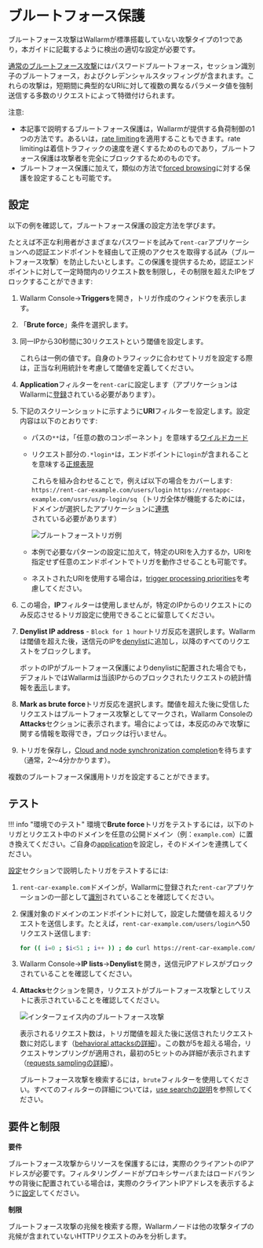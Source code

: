 # ブルートフォース保護

ブルートフォース攻撃はWallarmが標準搭載していない攻撃タイプの1つであり，本ガイドに記載するように検出の適切な設定が必要です。

[通常のブルートフォース攻撃](../../attacks-vulns-list.md#brute-force-attack)にはパスワードブルートフォース，セッション識別子のブルートフォース，およびクレデンシャルスタッフィングが含まれます。これらの攻撃は，短期間に典型的なURIに対して複数の異なるパラメータ値を強制送信する多数のリクエストによって特徴付けられます。

注意:

* 本記事で説明するブルートフォース保護は，Wallarmが提供する負荷制御の1つの方法です。あるいは，[rate limiting](../../user-guides/rules/rate-limiting.md)を適用することもできます。rate limitingは着信トラフィックの速度を遅くするためのものであり，ブルートフォース保護は攻撃者を完全にブロックするためのものです。
* ブルートフォース保護に加えて，類似の方法で[forced browsing](protecting-against-forcedbrowsing.md)に対する保護を設定することも可能です。

## 設定

以下の例を確認して，ブルートフォース保護の設定方法を学びます。

たとえば不正な利用者がさまざまなパスワードを試みて`rent-car`アプリケーションへの認証エンドポイントを経由して正規のアクセスを取得する試み（ブルートフォース攻撃）を防止したいとします。この保護を提供するため，認証エンドポイントに対して一定時間内のリクエスト数を制限し，その制限を超えたIPをブロックすることができます:

1. Wallarm Console→**Triggers**を開き，トリガ作成のウィンドウを表示します。
1. 「**Brute force**」条件を選択します。
1. 同一IPから30秒間に30リクエストという閾値を設定します。

    これらは一例の値です。自身のトラフィックに合わせてトリガを設定する際は，正当な利用統計を考慮して閾値を定義してください。

1. **Application**フィルターを`rent-car`に設定します（アプリケーションはWallarmに[登録](../../user-guides/settings/applications.md)されている必要があります）。
1. 下記のスクリーンショットに示すように**URI**フィルターを設定します。設定内容は以下のとおりです:

    * パスの`**`は，「任意の数のコンポーネント」を意味する[ワイルドカード](../../user-guides/rules/rules.md#using-wildcards)
    * リクエスト部分の`.*login*`は，エンドポイントに`login`が含まれることを意味する[正規表現](../../user-guides/rules/rules.md#condition-type-regex)

        これらを組み合わせることで，例えば以下の場合をカバーします:
        `https://rent-car-example.com/users/login`
        `https://rentappc-example.com/usrs/us/p-login/sq`
        （トリガ全体が機能するためには，ドメインが選択したアプリケーションに[連携](../../user-guides/settings/applications.md#automatic-application-identification)されている必要があります）

        ![ブルートフォーストリガ例](../../images/user-guides/triggers/trigger-example6-4.8.png)
    
    * 本例で必要なパターンの設定に加えて，特定のURIを入力するか，URIを指定せず任意のエンドポイントでトリガを動作させることも可能です。
    * ネストされたURIを使用する場合は，[trigger processing priorities](../../user-guides/triggers/triggers.md#trigger-processing-priorities)を考慮してください。

1. この場合，**IP**フィルターは使用しませんが，特定のIPからのリクエストにのみ反応させるトリガ設定に使用できることに留意してください。
1. **Denylist IP address** - `Block for 1 hour`トリガ反応を選択します。Wallarmは閾値を超えた後，送信元のIPを[denylist](../../user-guides/ip-lists/overview.md)に追加し，以降のすべてのリクエストをブロックします。

    ボットのIPがブルートフォース保護によりdenylistに配置された場合でも，デフォルトではWallarmは当該IPからのブロックされたリクエストの統計情報を[表示](../../user-guides/ip-lists/overview.md#requests-from-denylisted-ips)します。

1. **Mark as brute force**トリガ反応を選択します。閾値を超えた後に受信したリクエストはブルートフォース攻撃としてマークされ，Wallarm Consoleの**Attacks**セクションに表示されます。場合によっては，本反応のみで攻撃に関する情報を取得でき，ブロックは行いません。
1. トリガを保存し，[Cloud and node synchronization completion](../configure-cloud-node-synchronization-en.md)を待ちます（通常，2～4分かかります）。

複数のブルートフォース保護用トリガを設定することができます。

## テスト

!!! info "環境でのテスト"
    環境で**Brute force**トリガをテストするには，以下のトリガとリクエスト中のドメインを任意の公開ドメイン（例：`example.com`）に置き換えてください。ご自身の[application](../../user-guides/settings/applications.md)を設定し，そのドメインを連携してください。

[設定](#設定)セクションで説明したトリガをテストするには:

1. `rent-car-example.com`ドメインが，Wallarmに登録された`rent-car`アプリケーションの一部として[識別](../../user-guides/settings/applications.md#automatic-application-identification)されていることを確認してください。
1. 保護対象のドメインのエンドポイントに対して，設定した閾値を超えるリクエストを送信します。たとえば，`rent-car-example.com/users/login`へ50リクエスト送信します:

    ```bash
    for (( i=0 ; $i<51 ; i++ )) ; do curl https://rent-car-example.com/users/login ; done
    ```
1. Wallarm Console→**IP lists**→**Denylist**を開き，送信元IPアドレスがブロックされていることを確認してください。
1. **Attacks**セクションを開き，リクエストがブルートフォース攻撃としてリストに表示されていることを確認してください。

    ![インターフェイス内のブルートフォース攻撃](../../images/user-guides/events/brute-force-attack.png)

    表示されるリクエスト数は，トリガ閾値を超えた後に送信されたリクエスト数に対応します（[behavioral attacksの詳細](../../about-wallarm/protecting-against-attacks.md#behavioral-attacks)）。この数が5を超える場合，リクエストサンプリングが適用され，最初の5ヒットのみ詳細が表示されます（[requests samplingの詳細](../../user-guides/events/grouping-sampling.md#sampling-of-hits)）。

    ブルートフォース攻撃を検索するには，`brute`フィルターを使用してください。すべてのフィルターの詳細については，[use searchの説明](../../user-guides/search-and-filters/use-search.md)を参照してください。

## 要件と制限

**要件**

ブルートフォース攻撃からリソースを保護するには，実際のクライアントのIPアドレスが必要です。フィルタリングノードがプロキシサーバまたはロードバランサの背後に配置されている場合は，実際のクライアントIPアドレスを表示するように[設定](../using-proxy-or-balancer-en.md)してください。

**制限**

ブルートフォース攻撃の兆候を検索する際，Wallarmノードは他の攻撃タイプの兆候が含まれていないHTTPリクエストのみを分析します。